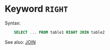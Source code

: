 # Keyword `RIGHT`

Syntax:
```sql
    SELECT ... FROM table1 RIGHT JOIN table2
```

See also: [JOIN](Join)